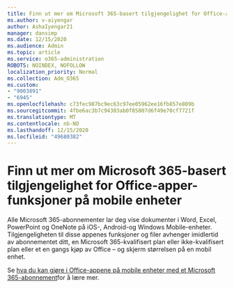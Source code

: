 ```yaml
---
title: Finn ut mer om Microsoft 365-basert tilgjengelighet for Office-apper-funksjoner på mobile enheter
ms.author: v-aiyengar
author: AshaIyengar21
manager: dansimp
ms.date: 12/15/2020
ms.audience: Admin
ms.topic: article
ms.service: o365-administration
ROBOTS: NOINDEX, NOFOLLOW
localization_priority: Normal
ms.collection: Adm_O365
ms.custom:
- "9003891"
- "6945"
ms.openlocfilehash: c73fec987bc9ec63c97ee05962ee16fb857e809b
ms.sourcegitcommit: 4fbe6ac3b7c94303ab0f85807d6f49e70cf7721f
ms.translationtype: MT
ms.contentlocale: nb-NO
ms.lasthandoff: 12/15/2020
ms.locfileid: "49680382"
---
```

# <a name="learn-about-microsoft-365-subscriptionbased-availability-of-office-apps-features-on-mobile-devices"></a>Finn ut mer om Microsoft 365-basert tilgjengelighet for Office-apper-funksjoner på mobile enheter

Alle Microsoft 365-abonnementer lar deg vise dokumenter i Word, Excel, PowerPoint og OneNote på iOS-, Android-og Windows Mobile-enheter. Tilgjengeligheten til disse appenes funksjoner og filer avhenger imidlertid av abonnementet ditt, en Microsoft 365-kvalifisert plan eller ikke-kvalifisert plan eller et en gangs kjøp av Office – og skjerm størrelsen på en mobil enhet.

Se [hva du kan gjøre i Office-appene på mobile enheter med et Microsoft 365-abonnement](https://go.microsoft.com/fwlink/?linkid=2135575)for å lære mer. 